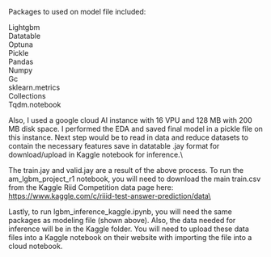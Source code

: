 Packages to used on model file included:

Lightgbm\
Datatable\
Optuna\
Pickle\
Pandas\
Numpy\
Gc\
sklearn.metrics\
Collections\
Tqdm.notebook

Also, I used a google cloud AI instance with 16 VPU and 128 MB with 200 MB disk space. I performed the EDA and saved final model in a pickle file on this instance. Next step would be to read in data and reduce datasets to contain the necessary features save in datatable .jay format for download/upload in Kaggle notebook for inference.\

The train.jay and valid.jay are a result of the above process. 
To run the am_lgbm_project_r1 notebook, you will need to download the main train.csv from the Kaggle Riid Competition data page here: https://www.kaggle.com/c/riiid-test-answer-prediction/data\

Lastly, to run lgbm_inference_kaggle.ipynb, you will need the same packages as modeling file (shown above). 
Also, the data needed for inference will be in the Kaggle folder. 
You will need to upload these data files into a Kaggle notebook on their website with importing the file into a cloud notebook.
